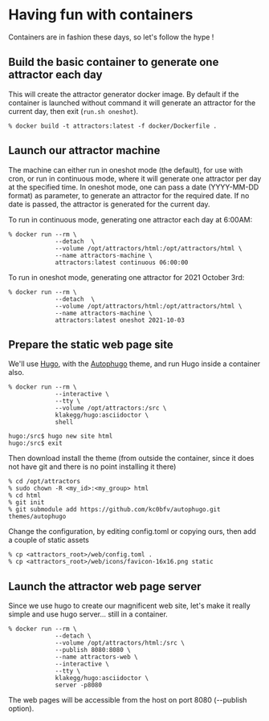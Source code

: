 # Having fun with containers
Containers are in fashion these days, so let's follow the hype !

## Build the basic container to generate one attractor each day
This will create the attractor generator docker image.
By default if the container is launched without command it will generate an attractor for the current day, then exit (`run.sh oneshot`).

```
% docker build -t attractors:latest -f docker/Dockerfile .
```

## Launch our attractor machine
The machine can either run in oneshot mode (the default), for use with cron, or
run in continuous mode, where it will generate one attractor per day at the specified
time.
In oneshot mode, one can pass a date (YYYY-MM-DD format) as parameter, to generate an
attractor for the required date. If no date is passed, the attractor is generated for the current day.

To run in continuous mode, generating one attractor each day at 6:00AM:

```
% docker run --rm \
             --detach  \
             --volume /opt/attractors/html:/opt/attractors/html \
             --name attractors-machine \
             attractors:latest continuous 06:00:00
```

To run in oneshot mode, generating one attractor for 2021 October 3rd:

```
% docker run --rm \
             --detach  \
             --volume /opt/attractors/html:/opt/attractors/html \
             --name attractors-machine \
             attractors:latest oneshot 2021-10-03
```

## Prepare the static web page site
We'll use [Hugo](https://gohugo.io/), with the [Autophugo](https://github.com/kc0bfv/autophugo) theme, and run Hugo inside a container
also.

```
% docker run --rm \
             --interactive \
             --tty \
             --volume /opt/attractors:/src \
             klakegg/hugo:asciidoctor \
             shell

hugo:/src$ hugo new site html
hugo:/src$ exit
```

Then download install the theme (from outside the container, since it does not have git
and there is no point installing it there)

```
% cd /opt/attractors
% sudo chown -R <my_id>:<my_group> html
% cd html
% git init
% git submodule add https://github.com/kc0bfv/autophugo.git themes/autophugo
```

Change the configuration, by editing config.toml or copying ours, then add
a couple of static assets

```
% cp <attractors_root>/web/config.toml .
% cp <attractors_root>/web/icons/favicon-16x16.png static
```

## Launch the attractor web page server
Since we use hugo to create our magnificent web site, let's make it really simple and use
hugo server... still in a container.
```
% docker run --rm \
             --detach \
             --volume /opt/attractors/html:/src \
             --publish 8080:8080 \ 
             --name attractors-web \
             --interactive \
             --tty \
             klakegg/hugo:asciidoctor \
             server -p8080
```

The web pages will be accessible from the host on port 8080 (--publish option).
